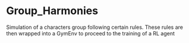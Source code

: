 # Group_Harmonies
Simulation of a characters group following certain rules. These rules are then wrapped into a GymEnv to proceed to the training of a RL agent
